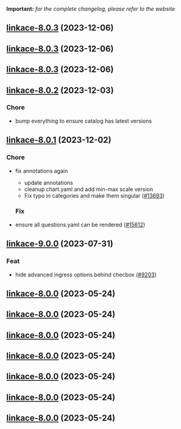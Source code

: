 **Important:**
*for the complete changelog, please refer to the website*




## [linkace-8.0.3](https://github.com/truecharts/charts/compare/linkace-8.0.2...linkace-8.0.3) (2023-12-06)




## [linkace-8.0.3](https://github.com/truecharts/charts/compare/linkace-8.0.2...linkace-8.0.3) (2023-12-06)




## [linkace-8.0.3](https://github.com/truecharts/charts/compare/linkace-8.0.2...linkace-8.0.3) (2023-12-06)




## [linkace-8.0.2](https://github.com/truecharts/charts/compare/linkace-8.0.1...linkace-8.0.2) (2023-12-03)

### Chore

- bump everything to ensure catalog has latest versions
  
  


## [linkace-8.0.1](https://github.com/truecharts/charts/compare/linkace-9.0.0...linkace-8.0.1) (2023-12-02)

### Chore

- fix annotations again
  - update annotations
  - cleanup chart.yaml and add min-max scale version
  - Fix typo in categories and make them singular ([#13693](https://github.com/truecharts/charts/issues/13693))
  
  ### Fix

- ensure all questions.yaml can be rendered ([#15612](https://github.com/truecharts/charts/issues/15612))
  
  











## [linkace-9.0.0](https://github.com/truecharts/charts/compare/linkace-8.0.0...linkace-9.0.0) (2023-07-31)

### Feat

- hide advanced ingress options behind checbox ([#9203](https://github.com/truecharts/charts/issues/9203))
  
  


## [linkace-8.0.0](https://github.com/truecharts/charts/compare/linkace-7.0.27...linkace-8.0.0) (2023-05-24)




## [linkace-8.0.0](https://github.com/truecharts/charts/compare/linkace-7.0.27...linkace-8.0.0) (2023-05-24)




## [linkace-8.0.0](https://github.com/truecharts/charts/compare/linkace-7.0.27...linkace-8.0.0) (2023-05-24)




## [linkace-8.0.0](https://github.com/truecharts/charts/compare/linkace-7.0.27...linkace-8.0.0) (2023-05-24)




## [linkace-8.0.0](https://github.com/truecharts/charts/compare/linkace-7.0.27...linkace-8.0.0) (2023-05-24)




## [linkace-8.0.0](https://github.com/truecharts/charts/compare/linkace-7.0.27...linkace-8.0.0) (2023-05-24)




## [linkace-8.0.0](https://github.com/truecharts/charts/compare/linkace-7.0.27...linkace-8.0.0) (2023-05-24)




